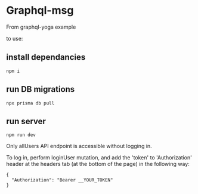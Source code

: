 # Graphql-msg

From graphql-yoga example

to use:

## install dependancies
```
npm i
```

## run DB migrations

```
npx prisma db pull
```

## run server

```
npm run dev
```

Only allUsers API endpoint is accessible without logging in.

To log in, perform loginUser mutation, and add the 'token' to 'Authorization' header at the headers tab (at the bottom of the page) in the following way:

```
{
  "Authorization": "Bearer __YOUR_TOKEN"
}
```
